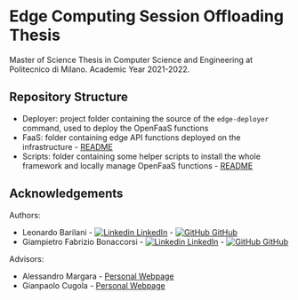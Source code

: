 # Edge Computing Session Offloading Thesis

Master of Science Thesis in Computer Science and Engineering at Politecnico di Milano. Academic Year 2021-2022.

## Repository Structure

* Deployer: project folder containing the source of the `edge-deployer` command, used to deploy the OpenFaaS functions
* FaaS: folder containing edge API functions deployed on the infrastructure - [README](https://github.com/leonardobarilani/edge-computing-thesis/tree/main/FaaS/openfaas-offloading-session/session-offloading-manager)
* Scripts: folder containing some helper scripts to install the whole framework and locally manage OpenFaaS functions - [README](https://github.com/leonardobarilani/edge-computing-thesis/tree/main/Scripts)

## Acknowledgements

Authors:

* Leonardo Barilani - [![Linkedin](https://i.stack.imgur.com/gVE0j.png) LinkedIn](https://www.linkedin.com/in/leonardo-barilani-708925194/) - [![GitHub](https://i.stack.imgur.com/tskMh.png) GitHub](https://github.com/leonardobarilani)
* Giampietro Fabrizio Bonaccorsi - [![Linkedin](https://i.stack.imgur.com/gVE0j.png) LinkedIn](https://www.linkedin.com/in/fabrizzz/) - [![GitHub](https://i.stack.imgur.com/tskMh.png) GitHub](https://github.com/Fabrizzz)

Advisors:

* Alessandro Margara - [Personal Webpage](https://margara.faculty.polimi.it/)
* Gianpaolo Cugola - [Personal Webpage](https://cugola.faculty.polimi.it/)
